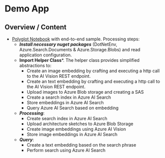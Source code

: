 # Demo App

## Overview / Content

- [Polyglot Notebook](./MultiModalSample.ipynb) with end-to-end sample. Processing steps:
  - ***Install necessary nuget packages*** (DotNetEnv, Azure.Search.Documents & Azure.Storage.Blobs) and read application configuration.
  - **Import Helper Class***. The helper class provides simplified abstractions to:
    - Create an image embedding by crafting and executing a http call to the AI Vision REST endpoint.
    - Create an text embedding by crafting and executing a http call to the AI Vision REST endpoint.
    - Upload images to Azure Blob storage and creating a SAS
    - Create a search index in Azure AI Search
    - Store embeddings in Azure AI Search
    - Query Azure AI Search based on embedding
  - ***Processing***:
    - Create search index in Azure AI Search
    - Upload architecture sketches to Azure Blob Storage
    - Create image embeddings using Azure AI Vision
    - Store image embeddings in Azure AI Search
  - ***Query***:
    - Create a text embedding based on the search phrase
    - Perform search using Azure AI Search

